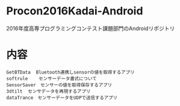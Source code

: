# Procon2016Kadai-Android
2016年度高専プログラミングコンテスト課題部門のAndroidリポジトリ

# 内容
 	GetBTData  Bluetooth連携しsensorの値を取得するアプリ
	softrule 	センサーデータ書式について
	SensorSaver　センサーの値を取得保存するアプリ
	3dtilt  センサデータを再現するアプリ
    dataTrance　センサーデータをUDPで送信するアプリ
